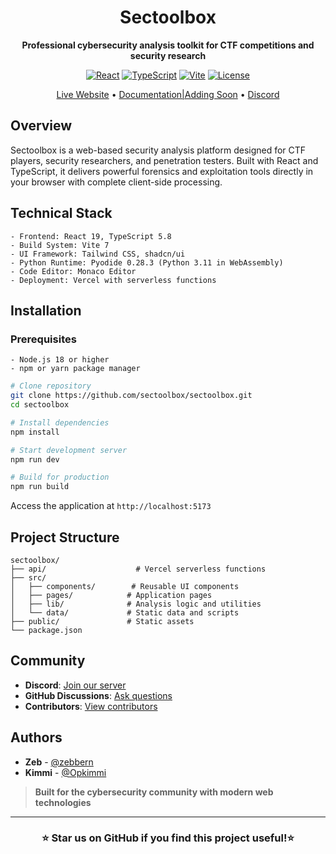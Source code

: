 <div align="center">

# Sectoolbox

**Professional cybersecurity analysis toolkit for CTF competitions and security research**

[![React](https://img.shields.io/badge/React-19.1-61DAFB?logo=react)](https://react.dev)
[![TypeScript](https://img.shields.io/badge/TypeScript-5.8-3178C6?logo=typescript)](https://www.typescriptlang.org/)
[![Vite](https://img.shields.io/badge/Vite-7.1-646CFF?logo=vite)](https://vitejs.dev)
[![License](https://img.shields.io/badge/License-MIT-green.svg)](LICENSE)

[Live Website](https://sectoolbox.vercel.app/) • [Documentation|Adding Soon]() • [Discord](https://discord.gg/SvvKKMzE5Q)

</div>

## Overview

Sectoolbox is a web-based security analysis platform designed for CTF players, security researchers, and penetration testers. Built with React and TypeScript, it delivers powerful forensics and exploitation tools directly in your browser with complete client-side processing.

## Technical Stack
```
- Frontend: React 19, TypeScript 5.8
- Build System: Vite 7
- UI Framework: Tailwind CSS, shadcn/ui
- Python Runtime: Pyodide 0.28.3 (Python 3.11 in WebAssembly)
- Code Editor: Monaco Editor
- Deployment: Vercel with serverless functions
```

## Installation

### Prerequisites
```
- Node.js 18 or higher
- npm or yarn package manager
```

```bash
# Clone repository
git clone https://github.com/sectoolbox/sectoolbox.git
cd sectoolbox

# Install dependencies
npm install

# Start development server
npm run dev

# Build for production
npm run build
```

Access the application at `http://localhost:5173`

## Project Structure

```
sectoolbox/
├── api/                    # Vercel serverless functions
├── src/
│   ├── components/        # Reusable UI components
│   ├── pages/            # Application pages
│   ├── lib/              # Analysis logic and utilities
│   └── data/             # Static data and scripts
├── public/               # Static assets
└── package.json
```

## Community

- **Discord**: [Join our server](https://discord.gg/SvvKKMzE5Q)
- **GitHub Discussions**: [Ask questions](https://github.com/sectoolbox/sectoolbox/discussions)
- **Contributors**: [View contributors](https://github.com/sectoolbox/sectoolbox/graphs/contributors)

## Authors

- **Zeb** - [@zebbern](https://github.com/zebbern)
- **Kimmi** - [@Opkimmi](https://github.com/Opkimmi)

> **Built for the cybersecurity community with modern web technologies**

---

<div align="center">

### ⭐ Star us on GitHub if you find this project useful!⭐

</div>